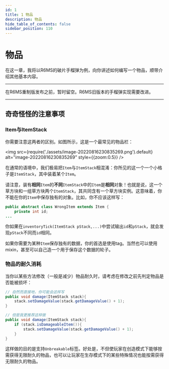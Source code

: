 ```yaml
---
id: 1
title: 1 物品
description: 物品
hide_table_of_contents: false
sidebar_position: 110
---
```


# 物品

在这一章，我将以R6MS的破片手榴弹为例，向你讲述如何编写一个物品，顺带介绍其他基本内容。

---

在R6MS重制版发布之前，暂时留空。R6MS旧版本的手榴弹实现需要改进。



---

## 奇奇怪怪的注意事项

### Item与ItemStack

你需要注意这两者的区别。如图所示，这是一个最常见的物品栏：

<img src={require('./assets/image-20220816230835269.png').default} alt="image-20220816230835269" style={{zoom:0.5}} />

在通常的语境中，我们极易把`Item`与`ItemStack`相混淆：你所见的这一个一个小格子是`ItemStack`，其中装着某个`Item`。

请注意，装有**相同**`Item`的**不同**`ItemStack`中的`Item`是**相同**对象！也就是说，这一个草方块和一组草方块两个`ItemStack`，其共同含有一个草方块实例。这意味着，你不能在你的`Item`中保存独有的对象。比如，你不应该这样写：

```java
public abstract class WrongItem extends Item {
    private int id;
...
```

你如果在`inventoryTick(ItemStack pStack,...)`中尝试输出`id`和`pStack`，就会发现`pStack`不同而`id`相同。

如果你需要为某种`Item`保存独有的数据，你的首选是使用tag。当然也可以使用mixin，甚至可以自己造一个用于保存这个数据的轮子。

### 物品的耐久消耗

当你以某些方法修改（一般是减少）物品耐久时，请考虑在修改之前先判定物品是否能被损坏：

```java
// 自然而直接地，你可能会这样写
public void damage(ItemStack stack){
    stack.setDamageValue(stack.getDamageValue() + 1);
}

// 但是我更推荐这样做
public void damage(ItemStack stack){
    if (stack.isDamageableItem()){
        stack.setDamageValue(stack.getDamageValue() + 1);
    }
}
```

这样做的目的是支持`Unbreakable`标签。好处是，不但使玩家在创造模式下能够按需获得无限耐久的物品，也可以让玩家在生存模式下的某些特殊情况也能按需获得无限耐久的物品。


